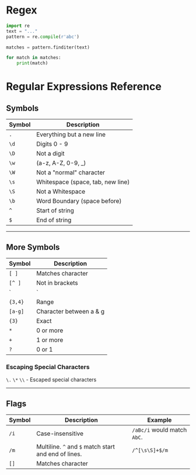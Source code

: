 # Regex

```python
import re
text = "..."
pattern = re.compile(r'abc')

matches = pattern.finditer(text)

for match in matches:
    print(match)
```

# Regular Expressions Reference

## Symbols

| Symbol | Description                   |
|--------|-------------------------------|
| `.`    | Everything but a new line     |
| `\d`   | Digits 0 - 9                  |
| `\D`   | Not a digit                   |
| `\w`   | (a-z, A-Z, 0-9, _)            |
| `\W`   | Not a "normal" character      |
| `\s`   | Whitespace (space, tab, new line) |
| `\S`   | Not a Whitespace              |
| `\b`   | Word Boundary (space before)  |
| `^`    | Start of string               |
| `$`    | End of string                 |

---

## More Symbols

| Symbol   | Description                |
|----------|----------------------------|
| `[ ]`    | Matches character          |
| `[^ ]`   | Not in brackets            |
| `|`      | Either or                  |
| `{3,4}`  | Range                      |
| `[a-g]`  | Character between a & g    |
| `{3}`    | Exact                      |
| `*`      | 0 or more                  |
| `+`      | 1 or more                  |
| `?`      | 0 or 1                     |

### Escaping Special Characters

`\.` `\*` `\\` - Escaped special characters

---

## Flags

| Symbol  | Description                                          | Example                    |
|---------|------------------------------------------------------|----------------------------|
| `/i`    | Case-insensitive                                     | `/aBc/i` would match `AbC`.|
| `/m`    | Multiline. `^` and `$` match start and end of lines. | `/^[\s\S]+$/m`             |
| `[]`    | Matches character                                    |                            |
